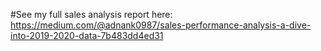 #See my full sales analysis report here: https://medium.com/@adnank0987/sales-performance-analysis-a-dive-into-2019-2020-data-7b483dd4ed31
